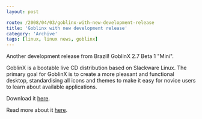 ```yaml
---
layout: post

route: /2008/04/03/goblinx-with-new-development-release
title: 'Goblinx with new development release'
category: 'Archive'
tags: [linux, linux news, goblinx]
---
```


Another development release from Brazil! GoblinX 2.7 Beta 1 "Mini".

GoblinX is a bootable live CD distribution based on Slackware Linux. The primary
goal for GoblinX is to create a more pleasant and functional desktop,
standardising all icons and themes to make it easy for novice users to learn
about available applications.

Download it
<a class="ph" target="_blank" rel="noopener noreferrer" href="http://www.goblinx.com.br/en/downloads.htm">here</a>.

Read more about it <a href=" http://www.goblinx.com.br/">here</a>.
